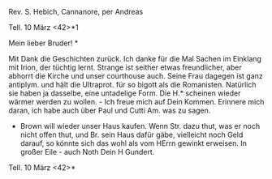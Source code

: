 Rev. S. Hebich, Cannanore, per Andreas

 Tell. 10 März <42>*1

Mein lieber Bruder! <Heb>*

Mit Dank die Geschichten zurück. Ich danke für die Mal Sachen im Einklang mit Irion, der tüchtig lernt. Strange ist seither etwas freundlicher, aber abhorrt die Kirche und unser courthouse auch. Seine Frau dagegen ist ganz antiplym. und hält die Ultraprot. für so bigott als die Romanisten. Natürlich sie haben ja dasselbe, eine untadelige Form. Die H.<arris>* scheinen wieder wärmer werden zu wollen. - Ich freue mich auf Dein Kommen. Erinnere mich daran, ich habe auch über Paul und Cutti Am. was zu sagen. 
- Brown will wieder unser Haus kaufen. Wenn Str. dazu thut, was er noch nicht offen thut, und Br. sein Haus dafür gäbe, vielleicht noch Geld darauf, so könnte sich das wohl als vom HErrn gewinkt erweisen. In großer Eile - auch Noth
 Dein H Gundert.

Tell. 10 März <42>*

